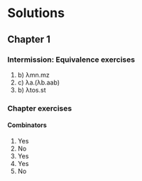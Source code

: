 # Solutions

## Chapter 1

### Intermission: Equivalence exercises

1. b) λmn.mz
1. c) λa.(λb.aab)
1. b) λtos.st

### Chapter exercises

#### Combinators

1. Yes
1. No
1. Yes
1. Yes
1. No
